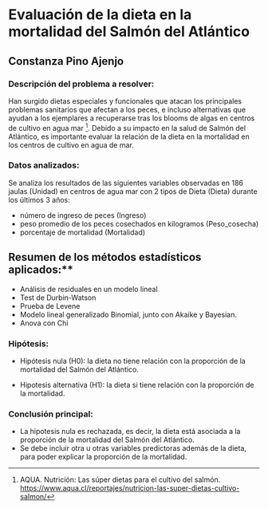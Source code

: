 # Evaluación de la dieta en la mortalidad del Salmón del Atlántico
## Constanza Pino Ajenjo


### Descripción del problema a resolver: 

Han surgido dietas especiales y funcionales que atacan los principales problemas sanitarios que afectan a los peces, e incluso alternativas que ayudan a los ejemplares a recuperarse tras los blooms de algas en centros de cultivo en agua mar [^1]. Debido a su impacto en la salud de Salmón del Atlántico, es importante evaluar la relación de la dieta en la mortalidad en los centros de cultivo en agua de mar.

[^1]: AQUA. Nutrición: Las súper dietas para el cultivo del salmón. https://www.aqua.cl/reportajes/nutricion-las-super-dietas-cultivo-salmon/

### Datos analizados: 

Se analiza los resultados de las siguientes variables observadas en 186 jaulas (Unidad) en centros de agua mar con 2 tipos de Dieta (Dieta) durante los últimos 3 años: 

- número de ingreso de peces (Ingreso)
- peso promedio de los peces cosechados en kilogramos (Peso_cosecha)
- porcentaje de mortalidad (Mortalidad) 
 

## Resumen de los métodos estadísticos aplicados:**

- Análisis de residuales en un modelo lineal
- Test de Durbin-Watson
- Prueba de Levene
- Modelo lineal generalizado Binomial, junto con Akaike y Bayesian.
- Anova con Chi


### Hipótesis:

- Hipótesis nula (H0): la dieta no tiene relación con la proporción de la mortalidad del Salmón del Atlántico.

- Hipotesis alternativa (H1): la dieta si tiene relación con la proporción de la mortalidad.

### Conclusión principal:

- La hipotesis nula es rechazada, es decir, la dieta está asociada a la proporción de la mortalidad del Salmón del Atlántico.
- Se debe incluir otra u otras variables predictoras además de la dieta, para poder explicar la proporción de la mortalidad.

